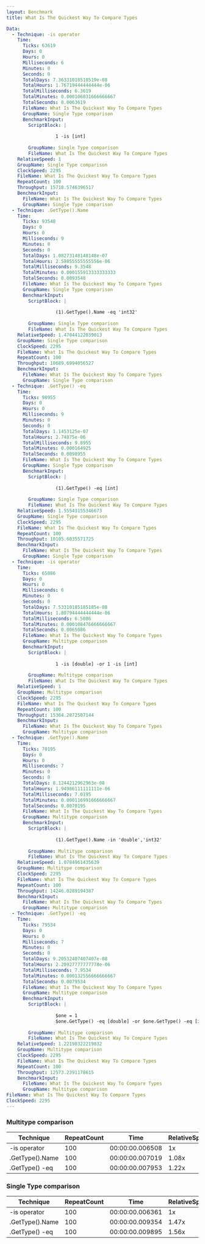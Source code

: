 ```yaml
---
layout: Benchmark
title: What Is The Quickest Way To Compare Types

Data: 
  - Technique: -is operator
    Time: 
      Ticks: 63619
      Days: 0
      Hours: 0
      Milliseconds: 6
      Minutes: 0
      Seconds: 0
      TotalDays: 7.36331018518519e-08
      TotalHours: 1.76719444444444e-06
      TotalMilliseconds: 6.3619
      TotalMinutes: 0.000106031666666667
      TotalSeconds: 0.0063619
      FileName: What Is The Quickest Way To Compare Types
      GroupName: Single Type comparison
      BenchmarkInput: 
        ScriptBlock: |
          
                  1 -is [int]
              
        GroupName: Single Type comparison
        FileName: What Is The Quickest Way To Compare Types
    RelativeSpeed: 1
    GroupName: Single Type comparison
    ClockSpeed: 2295
    FileName: What Is The Quickest Way To Compare Types
    RepeatCount: 100
    Throughput: 15718.5746396517
    BenchmarkInput: 
      FileName: What Is The Quickest Way To Compare Types
      GroupName: Single Type comparison
  - Technique: .GetType().Name
    Time: 
      Ticks: 93548
      Days: 0
      Hours: 0
      Milliseconds: 9
      Minutes: 0
      Seconds: 0
      TotalDays: 1.08273148148148e-07
      TotalHours: 2.59855555555556e-06
      TotalMilliseconds: 9.3548
      TotalMinutes: 0.000155913333333333
      TotalSeconds: 0.0093548
      FileName: What Is The Quickest Way To Compare Types
      GroupName: Single Type comparison
      BenchmarkInput: 
        ScriptBlock: |
          
                  (1).GetType().Name -eq 'int32'
              
        GroupName: Single Type comparison
        FileName: What Is The Quickest Way To Compare Types
    RelativeSpeed: 1.47044122039013
    GroupName: Single Type comparison
    ClockSpeed: 2295
    FileName: What Is The Quickest Way To Compare Types
    RepeatCount: 100
    Throughput: 10689.6994056527
    BenchmarkInput: 
      FileName: What Is The Quickest Way To Compare Types
      GroupName: Single Type comparison
  - Technique: .GetType() -eq
    Time: 
      Ticks: 98955
      Days: 0
      Hours: 0
      Milliseconds: 9
      Minutes: 0
      Seconds: 0
      TotalDays: 1.1453125e-07
      TotalHours: 2.74875e-06
      TotalMilliseconds: 9.8955
      TotalMinutes: 0.000164925
      TotalSeconds: 0.0098955
      FileName: What Is The Quickest Way To Compare Types
      GroupName: Single Type comparison
      BenchmarkInput: 
        ScriptBlock: |
                  
                  (1).GetType() -eq [int]
              
        GroupName: Single Type comparison
        FileName: What Is The Quickest Way To Compare Types
    RelativeSpeed: 1.55543155346673
    GroupName: Single Type comparison
    ClockSpeed: 2295
    FileName: What Is The Quickest Way To Compare Types
    RepeatCount: 100
    Throughput: 10105.6035571725
    BenchmarkInput: 
      FileName: What Is The Quickest Way To Compare Types
      GroupName: Single Type comparison
  - Technique: -is operator
    Time: 
      Ticks: 65086
      Days: 0
      Hours: 0
      Milliseconds: 6
      Minutes: 0
      Seconds: 0
      TotalDays: 7.53310185185185e-08
      TotalHours: 1.80794444444444e-06
      TotalMilliseconds: 6.5086
      TotalMinutes: 0.000108476666666667
      TotalSeconds: 0.0065086
      FileName: What Is The Quickest Way To Compare Types
      GroupName: Multitype comparison
      BenchmarkInput: 
        ScriptBlock: |
          
                  1 -is [double] -or 1 -is [int]
              
        GroupName: Multitype comparison
        FileName: What Is The Quickest Way To Compare Types
    RelativeSpeed: 1
    GroupName: Multitype comparison
    ClockSpeed: 2295
    FileName: What Is The Quickest Way To Compare Types
    RepeatCount: 100
    Throughput: 15364.2872507144
    BenchmarkInput: 
      FileName: What Is The Quickest Way To Compare Types
      GroupName: Multitype comparison
  - Technique: .GetType().Name
    Time: 
      Ticks: 70195
      Days: 0
      Hours: 0
      Milliseconds: 7
      Minutes: 0
      Seconds: 0
      TotalDays: 8.1244212962963e-08
      TotalHours: 1.94986111111111e-06
      TotalMilliseconds: 7.0195
      TotalMinutes: 0.000116991666666667
      TotalSeconds: 0.0070195
      FileName: What Is The Quickest Way To Compare Types
      GroupName: Multitype comparison
      BenchmarkInput: 
        ScriptBlock: |
          
                  (1).GetType().Name -in 'double','int32'
              
        GroupName: Multitype comparison
        FileName: What Is The Quickest Way To Compare Types
    RelativeSpeed: 1.0784961435639
    GroupName: Multitype comparison
    ClockSpeed: 2295
    FileName: What Is The Quickest Way To Compare Types
    RepeatCount: 100
    Throughput: 14246.0289194387
    BenchmarkInput: 
      FileName: What Is The Quickest Way To Compare Types
      GroupName: Multitype comparison
  - Technique: .GetType() -eq
    Time: 
      Ticks: 79534
      Days: 0
      Hours: 0
      Milliseconds: 7
      Minutes: 0
      Seconds: 0
      TotalDays: 9.20532407407407e-08
      TotalHours: 2.20927777777778e-06
      TotalMilliseconds: 7.9534
      TotalMinutes: 0.000132556666666667
      TotalSeconds: 0.0079534
      FileName: What Is The Quickest Way To Compare Types
      GroupName: Multitype comparison
      BenchmarkInput: 
        ScriptBlock: |
          
                  $one = 1
                  $one.GetType() -eq [double] -or $one.GetType() -eq [int]
              
        GroupName: Multitype comparison
        FileName: What Is The Quickest Way To Compare Types
    RelativeSpeed: 1.22198322219832
    GroupName: Multitype comparison
    ClockSpeed: 2295
    FileName: What Is The Quickest Way To Compare Types
    RepeatCount: 100
    Throughput: 12573.2391178615
    BenchmarkInput: 
      FileName: What Is The Quickest Way To Compare Types
      GroupName: Multitype comparison
FileName: What Is The Quickest Way To Compare Types
ClockSpeed: 2295
---
```



### Multitype comparison


|Technique      |RepeatCount|Time           |RelativeSpeed|Throughput|
|---------------|-----------|---------------|-------------|----------|
|-is operator   |100        |00:00:00.006508|1x           |15364.29/s|
|.GetType().Name|100        |00:00:00.007019|1.08x        |14246.03/s|
|.GetType() -eq |100        |00:00:00.007953|1.22x        |12573.24/s|


### Single Type comparison


|Technique      |RepeatCount|Time           |RelativeSpeed|Throughput|
|---------------|-----------|---------------|-------------|----------|
|-is operator   |100        |00:00:00.006361|1x           |15718.57/s|
|.GetType().Name|100        |00:00:00.009354|1.47x        |10689.7/s |
|.GetType() -eq |100        |00:00:00.009895|1.56x        |10105.6/s |

